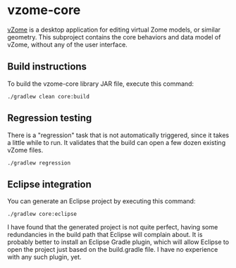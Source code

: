 vzome-core
==========

[vZome](http://vzome.com/) is a desktop application for editing virtual Zome models, or similar geometry.  This subproject contains the core behaviors and data model of vZome, without any of the user interface.

Build instructions
-----------

To build the vzome-core library JAR file, execute this command:

    ./gradlew clean core:build

Regression testing
----------

There is a "regression" task that is not automatically triggered, since it takes a little while to run.  It validates that the build can open a few dozen existing vZome files.

    ./gradlew regression

Eclipse integration
-----------

You can generate an Eclipse project by executing this command:

    ./gradlew core:eclipse
    
I have found that the generated project is not quite perfect, having some redundancies in the build path that Eclipse will complain about.  It is probably better to install an Eclipse Gradle plugin, which will allow Eclipse to open the project just based on the build.gradle file.  I have no experience with any such plugin, yet.




